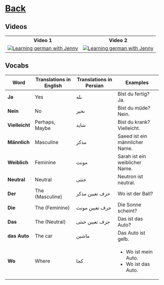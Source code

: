 # [Back](../a1/README.md)

## Videos
<table>
 <tr>
  <th>Video 1</th>
  <th>Video 2</th>
 </tr>
 <tr>
  <td>
   <a href="https://www.youtube.com/watch?v=gz9JbZcfnrk&list=PL5QyCnFPRx0GxaFjdAVkx7K9TfEklY4sg" target="_blank">
    <img src="http://i3.ytimg.com/vi/gz9JbZcfnrk/maxresdefault.jpg" 
    alt="Learning german with Jenny"/></a>
  </td>
  <td>
   <a href="https://www.youtube.com/watch?v=gz9JbZcfnrk&list=PL5QyCnFPRx0GxaFjdAVkx7K9TfEklY4sg" target="_blank">
    <img src="http://i3.ytimg.com/vi/gz9JbZcfnrk/maxresdefault.jpg" 
    alt="Learning german with Jenny"/></a>
  </td>
 </tr>
</table>

## Vocabs
<table>
 <thead>
  <tr>
   <th>Word</th>
   <th>Translations in English</th>
   <th>Translations in Persian</th>
   <th>Examples</th>
  </tr>
 </thead>
 <tbody>
  <tr>
   <td><strong>Ja</strong></td>
   <td>Yes</td>
   <td>بله</td>
   <td>Bist du fertig? Ja.</td>
  </tr>
  <tr>
    <td><strong>Nein</strong></td>
    <td>No</td>
    <td>نخیر</td>
    <td>Bist du müde? Nein.</td>
  </tr>
  <tr>
    <td><strong>Vielleicht</strong></td>
    <td>Perhaps, Maybe</td>
    <td>شاید</td>
    <td>Bist du krank? Vielleicht.</td>
  </tr>
  <tr>
    <td><strong>Männlich</strong></td>
    <td>Masculine</td>
    <td>مذکر</td>
    <td>Saeed ist ein männlicher Name.</td>
  </tr>
  <tr>
    <td><strong>Weiblich</strong></td>
    <td>Feminine</td>
    <td>مونث</td>
    <td>Sarah ist ein weiblicher Name.</td>
  </tr>
  <tr>
    <td><strong>Neutral</strong></td>
    <td>Neutral</td>
    <td>خنثی</td>
    <td>Neutron ist neutral.</td>
  </tr>
  <tr>
    <td><strong>Der</strong></td>
    <td>The (Masculine)</td>
    <td>حرف تعیین مذکر</td>
    <td>Wo ist der Ball?</td>
  </tr>
  <tr>
    <td><strong>Die</strong></td>
    <td>The (Feminine)</td>
    <td>حرف تعیین مونث</td>
    <td>Die Sonne scheint?</td>
  </tr>
  <tr>
    <td><strong>Das</strong></td>
    <td>The (Neutral)</td>
    <td>حرف تعیین خنثی</td>
    <td>Das ist das Auto?</td>
  </tr>
  <tr>
    <td><strong>das Auto</strong></td>
    <td>The car</td>
    <td>ماشین</td>
    <td>Das Auto ist gelb.</td>
  </tr>
  <tr>
    <td><strong>Wo</strong></td>
    <td>Where</td>
    <td>کجا</td>
    <td>
     <ul>
      <li>Wo ist mein Auto.</li> 
      <li>Wo ist das Auto.</li>
    </ul>
    </td>
  </tr>
  
 </tbody>
</table>

